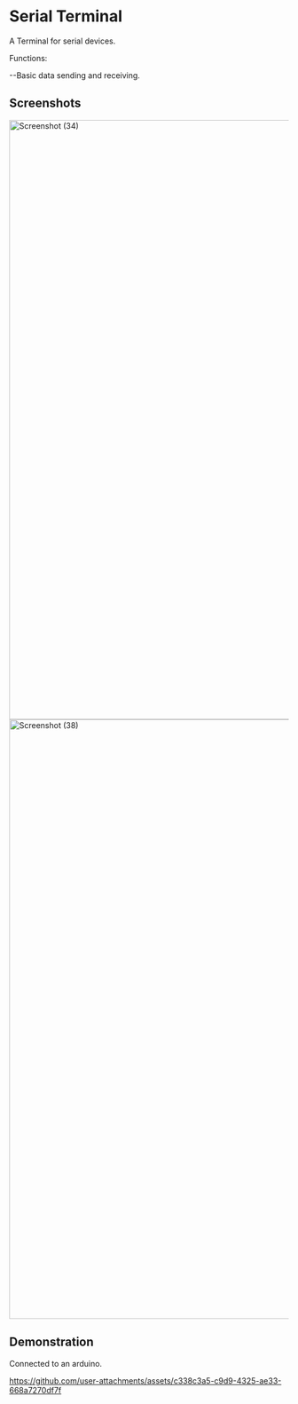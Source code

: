 # Serial Terminal

A Terminal for serial devices.

Functions:

--Basic data sending and receiving.

## Screenshots
<img width="1920" height="1080" alt="Screenshot (34)" src="https://github.com/user-attachments/assets/382784d6-8f5b-4579-b137-455e64d99bdc" />

<img width="1920" height="1080" alt="Screenshot (38)" src="https://github.com/user-attachments/assets/b8466adc-67d8-4647-b0b3-6b38e4d57960" />

## Demonstration

Connected to an arduino.

https://github.com/user-attachments/assets/c338c3a5-c9d9-4325-ae33-668a7270df7f

